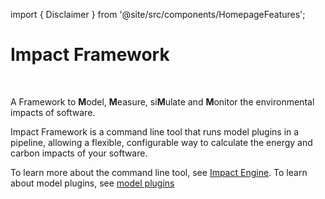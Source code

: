 import { Disclaimer } from '@site/src/components/HomepageFeatures';

# Impact Framework

<Disclaimer />
<br />



A Framework to **M**odel, **M**easure, si**M**ulate and **M**onitor the environmental impacts of software.

Impact Framework is a command line tool that runs model plugins in a pipeline, allowing a flexible, configurable way to calculate the energy and carbon impacts of your software. 

To learn more about the command line tool, see [Impact Engine](./impact-engine.md).
To learn about model plugins, see [model plugins](./model-plugin.md)
